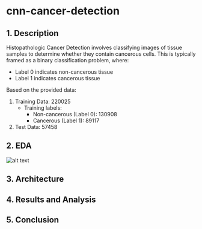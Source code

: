# cnn-cancer-detection

## 1. Description
Histopathologic Cancer Detection involves classifying images of tissue samples to determine whether they contain cancerous cells. This is typically framed as a binary classification problem, where: 

- Label 0 indicates non-cancerous tissue
- Label 1 indicates cancerous tissue

Based on the provided data:

1. Training Data: 220025
   - Training labels:
      - Non-cancerous (Label 0): 130908
      - Cancerous (Label 1): 89117
2. Test Data: 57458

## 2. EDA
![alt text](image.png)

## 3. Architecture


## 4. Results and Analysis


## 5. Conclusion